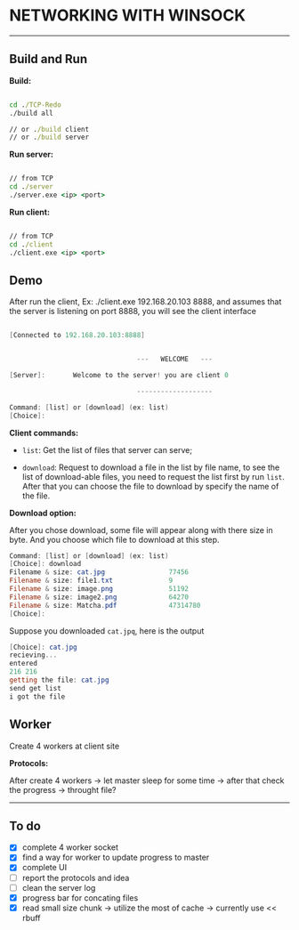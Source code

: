 # NETWORKING WITH WINSOCK

---

## Build and Run

**Build:**

```bat

cd ./TCP-Redo
./build all

// or ./build client
// or ./build server
```

**Run server:**

```bat

// from TCP
cd ./server
./server.exe <ip> <port>

```

**Run client:**

```bat

// from TCP
cd ./client
./client.exe <ip> <port>

```

## Demo

After run the client, Ex: ./client.exe 192.168.20.103 8888, and assumes that the server is listening on port 8888, you will see the client interface

```powershell

[Connected to 192.168.20.103:8888]


                                ---   WELCOME   ---

[Server]:       Welcome to the server! you are client 0

                                -------------------

Command: [list] or [download] (ex: list)
[Choice]:

```

**Client commands:**

- `list`: Get the list of files that server can serve;

- `download`: Request to download a file in the list by file name, to see the list of download-able files, you need to request the list first by run `list`. After that you can choose the file to download by specify the name of the file.

**Download option:**

After you chose download, some file will appear along with there size in byte. And you choose which file to download at this step.

```powershell
Command: [list] or [download] (ex: list)
[Choice]: download
Filename & size: cat.jpg                77456
Filename & size: file1.txt              9
Filename & size: image.png              51192
Filename & size: image2.png             64270
Filename & size: Matcha.pdf             47314780
[Choice]:

```

Suppose you downloaded `cat.jpq`, here is the output

```powershell
[Choice]: cat.jpg
recieving...
entered
216 216
getting the file: cat.jpg
send get list
i got the file
```

## Worker

Create 4 workers at client site

**Protocols:**

After create 4 workers -> let master sleep for some time -> after that check the progress -> throught file?    



---

## To do

- [x] complete 4 worker socket
- [x] find a way for worker to update progress to master
- [x] complete UI
- [ ] report the protocols and idea
- [ ] clean the server log
- [x] progress bar for concating files
- [x] read small size chunk -> utilize the most of cache -> currently use << rbuff